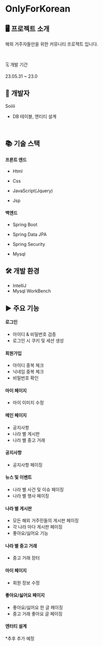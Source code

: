 # OnlyForKorean

## 🖥 프로젝트 소개
해외 거주자들만을 위한 커뮤니티 프로젝트 입니다.

<br/>

🗓 개발 기간

23.05.31 ~ 23.0

## 👩 개발자

Soiiii
+ DB 테이블, 엔티티 설계

<br/>

## 📚 기술 스택

#### 프론트 엔드
+ Html

+ Css

+ JavaScript(Jquery)

+ Jsp

#### 백엔드
+ Spring Boot

+ Spring Data JPA

+ Spring Security

+ Mysql 

## 🛠 개발 환경

+ IntelliJ
+ Mysql WorkBench

## ▶ 주요 기능


#### 로그인
- 아이디 & 비밀번호 검증
- 로그인 시 쿠키 및 세션 생성

#### 회원가입
- 아이디 중복 체크
- 닉네임 중복 체크
- 비밀번호 확인

#### 마이 페이지
- 마이 이미지 수정

#### 메인 페이지
- 공지사항
- 나라 별 게시판 
- 나라 별 중고 거래

#### 공지사항
- 공지사항 페이징

#### 뉴스 및 이벤트
- 나라 별 사건 및 이슈 페이징
- 나라 별 행사 페이징

#### 나라 별 게시판
- 모든 해외 거주민들의 게시판 페이징
- 각 나라 마다 게시판 페이징
- 좋아요/싫어요 기능

#### 나라 별 중고 거래
- 중고 거래 장터

#### 마이 페이지
- 회원 정보 수정

#### 좋아요/싫어요 페이지
- 좋아요/싫어요 한 글 페이징
- 중고 거래 좋아요 글 페이징

#### 엔터티 설계
*추후 추가 예정

<br/>